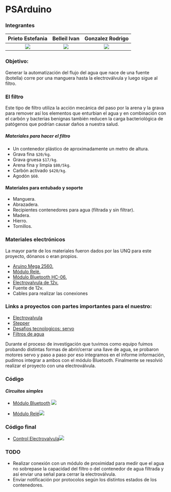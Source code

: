# PSArduino

### Integrantes

|Prieto Estefania| Belleil Ivan | Gonzalez Rodrigo |
| :--------: | :--------: | :--------: |
| [![](https://avatars0.githubusercontent.com/u/44297919?s=64&v=4)](https://github.com/EstefiCamba)     | [![](https://avatars2.githubusercontent.com/u/12256875?s=64&v=4)](https://github.com/ivigbe)     | [![](https://avatars2.githubusercontent.com/u/8609216?s=64&v=4)](https://github.com/RoAriel)     |

### Objetivo:
 Generar la automatización del flujo del agua que nace de una fuente (botella) corre por una manguera hasta la electroválvula y luego sigue al filtro.


### El filtro

Este tipo de filtro utiliza la acción mecánica del paso por la arena y la grava para remover así los elementos que enturbian el agua y en combinación con el carbón y bacterias benignas también reducen la carga bacteriológica de patógenos que podrían causar daños a nuestra salud.

##### Materiales para hacer el filtro

- Un contenedor plástico de aproximadamente un metro de altura.
- Grava fina  `$20/kg`.
- Grava gruesa  `$17/kg`.
- Arena fina y limpia  `$80/5kg`.
- Carbón activado  `$420/kg`.
- Agodón  `$60`.

#### Materiales para entubado y soporte

- Manguera.
- Abrazadera.
- Recipientes contenedores para agua (filtrada y sin filtrar).
- Madera.
- Hierro.
- Tornillos.

### Materiales electrónicos

La mayor parte de los materiales fueron dados por las UNQ para este proyecto, dónanos o eran propios.
- [Aruino Mega 2560.](https://articulo.mercadolibre.com.ar/MLA-619909192-arduino-mega-2560-r3-16au-cable-usb-domotica-y-robotica-_JM?quantity=1)
- [Módulo Relé.](https://articulo.mercadolibre.com.ar/MLA-706340414-modulo-relay-rele-de-1-canal-5v-10a-arduino-pic-avr-robotica-_JM?quantity=1) 
- [Módulo Bluetooth HC-06.](https://articulo.mercadolibre.com.ar/MLA-711763012-modulo-bluetooth-hc-06-maestro-serial-uart-ttl-at-arduino-_JM?quantity=1)
- [Electrovalvula de 12v.](https://articulo.mercadolibre.com.ar/MLA-613370087-electrovalvula-universal-paso-de-nafta-gnc-gas-_JM?matt_tool=96769418&matt_word&gclid=CjwKCAjwmZbpBRAGEiwADrmVXiEppShmII6bAp1gW7ySQpPJI8nOvq71xQxDBqMlDRnGWlNvtrGKHRoCubcQAvD_BwE&quantity=1)
- Fuente de 12v.
- Cables para realizar las conexiones

### Links a proyectos con partes importantes para el nuestro:

- [Electrovalvula](https://forum.arduino.cc/index.php?topic=537292.0)
- [Stepper](https://www.instructables.com/id/BYJ48-Stepper-Motor/)
- [Desafios tecnologicos: servo](https://educacion.camba.coop/course/view.php?id=2)
- [Filtros de agua](https://www.postubo.com/foro/t/comunidad/discusiones-generales/filtros-de-agua-nos-estan-timando/?page=2)

Durante el proceso de investigación que tuvimos como equipo fuimos probando distintas formas de abrir/cerrar una llave de agua, se probaron motores servo y paso a paso por eso integramos en el informe información,  pudimos integrar a ambos con el módulo Bluetooth. Finalmente se resolvió realizar el proyecto con una electroválvula.

### Código

#### ___Circuitos simples___

-  [Módulo Bluetooth](https://etherpad.net/p/modulo-bluetooth)
![](https://i.imgur.com/wGtpWMs.png)

- [Módulo Relé](https://etherpad.net/p/rele-electro)![](https://i.imgur.com/4K36lyM.png)

### Código final

- [Control Electrovalvula](https://etherpad.net/p/control_electrovalvula)![](https://i.imgur.com/IMZSCwX.png)

### TODO
- Realizar conexión con un módulo de proximidad para medir que el agua no sobrepase la capacidad del filtro o del contenedor de agua filtrada y así enviar una señal para cerrar la electroválvula.
- Enviar notificación por protocolos según los distintos estados de los contenedores.
